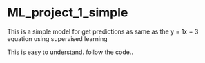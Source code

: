 # ML_project_1_simple
This is a simple model for get predictions as same as the   y = 1x + 3  equation using supervised learning


This is easy to understand. 
follow the code..  

